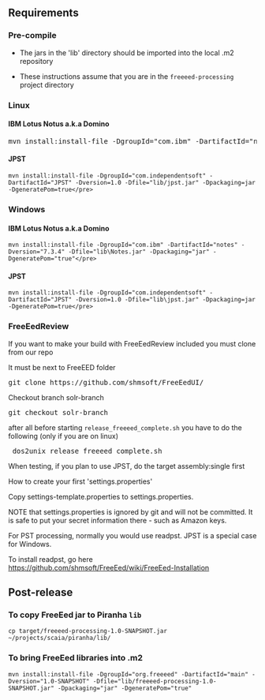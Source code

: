 ## Requirements

### Pre-compile

* The jars in the 'lib' directory should be  imported into the local .m2 repository

* These instructions assume that you are in the `freeeed-processing` project directory

### Linux

#### IBM Lotus Notus a.k.a Domino

<pre>mvn install:install-file -DgroupId="com.ibm" -DartifactId="notes" -Dversion="7.3.4" -Dfile="lib/Notes.jar" -Dpackaging="jar" -DgeneratePom="true"</pre>

#### JPST

```shell
mvn install:install-file -DgroupId="com.independentsoft" -DartifactId="JPST" -Dversion=1.0 -Dfile="lib/jpst.jar" -Dpackaging=jar -DgeneratePom=true</pre>
```


### Windows

#### IBM Lotus Notus a.k.a Domino

```shell
mvn install:install-file -DgroupId="com.ibm" -DartifactId="notes" -Dversion="7.3.4" -Dfile="lib\Notes.jar" -Dpackaging="jar" -DgeneratePom="true"</pre>
```

#### JPST

```shell
mvn install:install-file -DgroupId="com.independentsoft" -DartifactId="JPST" -Dversion=1.0 -Dfile="lib\jpst.jar" -Dpackaging=jar -DgeneratePom=true</pre>
```


### FreeEedReview

If you want to make your build with FreeEedReview included you must clone from our repo

It must be next to FreeEED folder

<pre>git clone https://github.com/shmsoft/FreeEedUI/</pre>

Checkout branch solr-branch

<pre>git checkout solr-branch</pre>

after all before starting `release_freeeed_complete.sh` you have to do the following (only if you are on linux)

<pre> dos2unix release_freeeed_complete.sh </pre>

When testing, if you plan to use JPST, do the target assembly:single first

How to create your first 'settings.properties'

Copy settings-template.properties to settings.properties.

NOTE that settings.properties is ignored by git and will not be committed. It is safe to put your secret information
there - such as Amazon keys.

For PST processing, normally you would use readpst. JPST is a special case for Windows. 

To install readpst, go here https://github.com/shmsoft/FreeEed/wiki/FreeEed-Installation

## Post-release

### To copy FreeEed jar to Piranha `lib`

```shell
cp target/freeeed-processing-1.0-SNAPSHOT.jar ~/projects/scaia/piranha/lib/
```
### To bring FreeEed libraries into .m2

```shell
mvn install:install-file -DgroupId="org.freeeed" -DartifactId="main" -Dversion="1.0-SNAPSHOT" -Dfile="lib/freeeed-processing-1.0-SNAPSHOT.jar" -Dpackaging="jar" -DgeneratePom="true"
```

